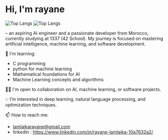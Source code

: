 # Hi, I'm rayane 

![Top Langs](https://github-readme-stats.vercel.app/api/top-langs/?username=raynlamlaika&hide_progress=true)                   ![Top Langs](https://github-readme-stats.vercel.app/api/top-langs/?username=raynlamlaika&size_weight=0.5&count_weight=0.5)

– an aspiring AI engineer and a passionate developer from Morocco, currently studying at 1337 (42 School). My journey is focused on mastering artificial intelligence, machine learning, and software development.


🌱 I'm learning:
- C programming
- python for machine learning
- Mathematical foundations for AI
- Machine Learning concepts and algorithms

👨‍💻 I'm open to collaboration on AI, machine learning, or software projects.

💡 I’m interested in deep learning, natural language processing, and optimization techniques.

📫 How to reach me:
- lamlaikarayane@gmail.com
- linkedin : https://www.linkedin.com/in/rayane-lamlaika-10a7632a2/
